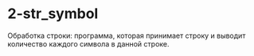 # 2-str_symbol
Обработка строки:  программа, которая принимает строку и выводит количество каждого символа в данной строке.
